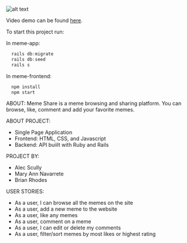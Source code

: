 ![alt text](https://i.imgur.com/rpG0pVW.gif)

Video demo can be found [here](https://www.youtube.com/watch?v=YNdfQNBu2DI).

To start this project run:

  In meme-app:
  ``` javascript
    rails db:migrate
    rails db:seed
    rails s
  ```
  
  In meme-frontend:
  ``` javascript
    npm install
    npm start
  ```

ABOUT: 
Meme Share is a meme browsing and sharing platform. 
You can browse, like, comment and add your favorite memes. 


ABOUT PROJECT: 
* Single Page Application
* Frontend: HTML, CSS, and Javascript 
* Backend: API buiilt with Ruby and Rails

PROJECT BY: 
* Alec Scully
* Mary Ann Navarrete
* Brian Rhodes 

USER STORIES: 
* As a user, I can browse all the memes on the site
* As a user, add a new meme to the website 
* As a user, like any memes
* As a user, comment on a meme
* As a user, I can edit or delete my comments 
* As a user, filter/sort memes by most likes or highest rating


